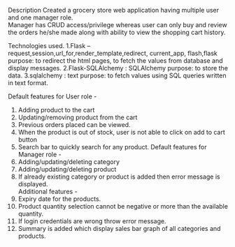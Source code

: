 Description 
Created a grocery store web application having multiple user and one manager role.  
Manager has CRUD access/privilege whereas user can only buy and review the orders he/she 
made along with ability to view the shopping cart history. 

Technologies used. 
1.Flask – request,session,url_for,render_template,redirect, current_app, flash,flask 
purpose: to redirect the html pages, to fetch the values from database and display messages. 
2.Flask-SQLAlchemy : SQLAlchemy 
purpose: to store the data. 
3.sqlalchemy : text 
purpose: to fetch values using SQL queries written in text format. 
 
Default features for User role  -  
1. Adding product to the cart 
2. Updating/removing product from the cart 
3. Previous orders placed can be viewed. 
4. When the product is out of stock, user is not able to click on add to cart button 
5. Search bar to quickly search for any product. 
Default features for Manager role  -  
1. Adding/updating/deleting category 
2. Adding/updating/deleting product 
3. If already existing category or product is added then error message is displayed.  
Additional features  -  
1. Expiry date for the products. 
2. Product quantity selection cannot be negative or more than the available quantity. 
3. If login credentials are wrong throw error message. 
4. Summary is added which display sales bar graph of all categories and products. 
